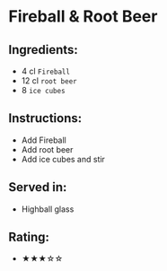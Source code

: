 # Fireball & Root Beer

## Ingredients:
- 4 cl `Fireball`
- 12 cl `root beer`
- 8 `ice cubes`

## Instructions:
- Add Fireball
- Add root beer
- Add ice cubes and stir

## Served in:
- Highball glass

## Rating:
- ★★★☆☆